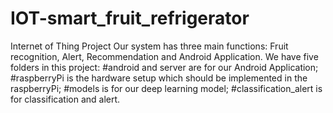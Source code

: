 # IOT-smart_fruit_refrigerator
Internet of Thing Project
Our system has three main functions: Fruit recognition, Alert, Recommendation and Android Application.
We have five folders in this project: 
#android and server are for our Android Application;
#raspberryPi is the hardware setup which should be implemented in the raspberryPi;
#models is for our deep learning model;
#classification_alert is for classification and alert.
